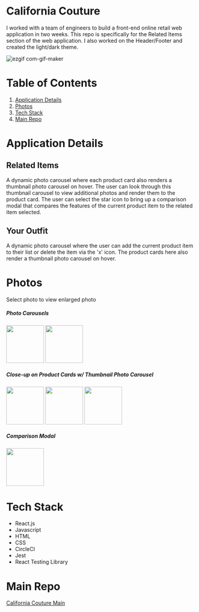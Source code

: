 # California Couture
I worked with a team of engineers to build a front-end online retail web application in two weeks. This repo is specifically for the Related Items section of the web application. I also worked on the Header/Footer and created the light/dark theme.

![ezgif com-gif-maker](https://user-images.githubusercontent.com/80929887/126221000-2fffe498-30fb-4675-8aae-5b69ffdf7bb2.gif)

# Table of Contents
1. [Application Details](https://github.com/vtran1022/California-Couture#application-details)
2. [Photos](https://github.com/vtran1022/California-Couture#photos)
3. [Tech Stack](https://github.com/vtran1022/California-Couture#tech-stack)
4. [Main Repo](https://github.com/vtran1022/California-Couture#main-repo)


# Application Details
## Related Items
A dynamic photo carousel where each product card also renders a thumbnail photo carousel on hover. The user can look through this thumbnail carousel to view additional photos and render them to the product card. The user can select the star icon to bring up a comparison modal that compares the features of the current product item to the related item selected. 

## Your Outfit
A dynamic photo carousel where the user can add the current product item to their list or delete the item via the 'x' icon. The product cards here also render a thumbnail photo carousel on hover.

# Photos
Select photo to view enlarged photo

##### Photo Carousels
<a href="https://drive.google.com/file/d/1Fa8NhBKB6n6bRc6kdVHc6b5i1U1by6WZ/view?usp=sharing"><img src="https://drive.google.com/uc?export=view&id=1Fa8NhBKB6n6bRc6kdVHc6b5i1U1by6WZ" width="100" height="100"></a>
<a href="https://drive.google.com/file/d/1oYBg-vJmLeqdS4iNBQB4oG8kuHR3NHfC/view?usp=sharing">
  <img src="https://drive.google.com/uc?export=view&id=1oYBg-vJmLeqdS4iNBQB4oG8kuHR3NHfC" width="100" height="100"></a>

##### Close-up on Product Cards w/ Thumbnail Photo Carousel
<a href="https://drive.google.com/file/d/1yCmjQf9a07VgFJ2exUuFPM_Z2D3rJoKV/view?usp=sharing"><img src="https://drive.google.com/uc?export=view&id=1yCmjQf9a07VgFJ2exUuFPM_Z2D3rJoKV" width="100" height="100"></a>
<a href="https://drive.google.com/file/d/119IYu1kgEjr46BEKa9lJeET7RK1b611p/view?usp=sharing"><img src="https://drive.google.com/uc?export=view&id=119IYu1kgEjr46BEKa9lJeET7RK1b611p" width="100" height="100"></a>
<a href="https://drive.google.com/file/d/1bPBO6qhXDHtLBfqUuK3i8JsWIW4peHi7/view?usp=sharing"><img src="https://drive.google.com/uc?export=view&id=1bPBO6qhXDHtLBfqUuK3i8JsWIW4peHi7" width="100" height="100"></a>

##### Comparison Modal
<a href="https://drive.google.com/file/d/1N0Gka123VUXdMmmvwyjrlE_hCImCE9eB/view?usp=sharing"><img src="https://drive.google.com/uc?export=view&id=1N0Gka123VUXdMmmvwyjrlE_hCImCE9eB" width="100" height="100"></a>


# Tech Stack
- React.js
- Javascript
- HTML
- CSS
- CircleCI
- Jest
- React Testing Library

# Main Repo

[California Couture Main](https://github.com/Bug-Busters-HRSJO/FEC)
